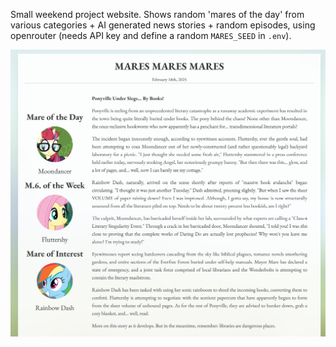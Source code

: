 Small weekend project website. Shows random 'mares of the day' from various
categories + AI generated news stories + random episodes, using openrouter
(needs API key and define a random `MARES_SEED` in `.env`).

![Screenshot of mare of the day website](docs/screenshot.png)
